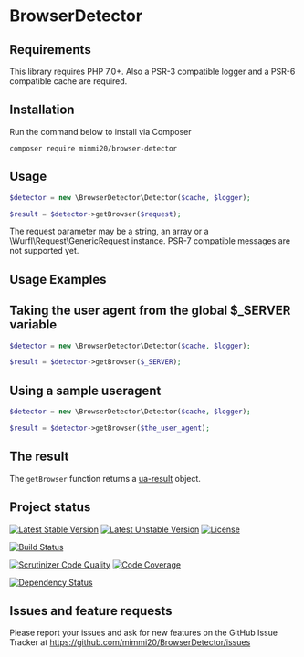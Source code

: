 BrowserDetector
===============

Requirements
------------

This library requires PHP 7.0+.
Also a PSR-3 compatible logger and a PSR-6 compatible cache are required.

Installation
------------

Run the command below to install via Composer

```shell
composer require mimmi20/browser-detector
```

Usage
-----

```php
$detector = new \BrowserDetector\Detector($cache, $logger);

$result = $detector->getBrowser($request);
```

The request parameter may be a string, an array or a \Wurfl\Request\GenericRequest instance. PSR-7 compatible messages are not supported yet.

Usage Examples
--------------

## Taking the user agent from the global $_SERVER variable

```php
$detector = new \BrowserDetector\Detector($cache, $logger);

$result = $detector->getBrowser($_SERVER);
```

## Using a sample useragent

```php
$detector = new \BrowserDetector\Detector($cache, $logger);

$result = $detector->getBrowser($the_user_agent);
```

The result
----------

The `getBrowser` function returns a [ua-result](https://github.com/mimmi20/ua-result) object.

Project status
--------------

[![Latest Stable Version](https://poser.pugx.org/mimmi20/browser-detector/v/stable)](https://packagist.org/packages/mimmi20/browser-detector)
[![Latest Unstable Version](https://poser.pugx.org/mimmi20/browser-detector/v/unstable)](https://packagist.org/packages/mimmi20/browser-detector)
[![License](https://poser.pugx.org/mimmi20/browser-detector/license)](https://packagist.org/packages/mimmi20/browser-detector)

[![Build Status](https://api.travis-ci.org/mimmi20/BrowserDetector.png?branch=master)](https://travis-ci.org/mimmi20/BrowserDetector)

[![Scrutinizer Code Quality](https://scrutinizer-ci.com/g/mimmi20/BrowserDetector/badges/quality-score.png?b=master)](https://scrutinizer-ci.com/g/mimmi20/BrowserDetector/?branch=master)
[![Code Coverage](https://scrutinizer-ci.com/g/mimmi20/BrowserDetector/badges/coverage.png?b=master)](https://scrutinizer-ci.com/g/mimmi20/BrowserDetector/?branch=master)

[![Dependency Status](https://www.versioneye.com/user/projects/588d13bfc64626004e05797a/badge.svg?style=flat-square)](https://www.versioneye.com/user/projects/588d13bfc64626004e05797a)

Issues and feature requests
---------------------------

Please report your issues and ask for new features on the GitHub Issue Tracker
at https://github.com/mimmi20/BrowserDetector/issues
